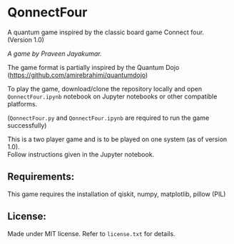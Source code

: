 # QonnectFour  
A quantum game inspired by the classic board game Connect four.  
(Version 1.0)

_A game by Praveen Jayakumar._  

The game format is partially inspired by the Quantum Dojo (https://github.com/amirebrahimi/quantumdojo)  

To play the game, download/clone the repository locally and open `QonnectFour.ipynb` notebook on Jupyter notebooks or other compatible platforms.  

(`QonnectFour.py` and `QonnectFour.ipynb` are required to run the game successfully)  

This is a two player game and is to be played on one system (as of version 1.0).  
Follow instructions given in the Jupyter notebook.

## Requirements:  
This game requires the installation of qiskit, numpy, matplotlib, pillow (PIL)   

## License:
Made under MIT license. Refer to `license.txt` for details.
